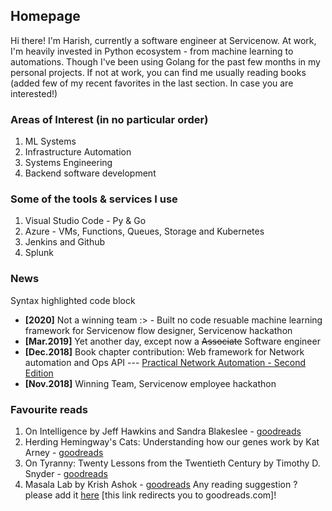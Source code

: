 ## Homepage

Hi there! I'm Harish, currently a software engineer at Servicenow. 
At work, I'm heavily invested in Python ecosystem - from machine learning to automations.
Though I've been using Golang for the past few months in my personal projects. If not at work, you can find me usually reading books (added few of my recent favorites in the last section. In case you are interested!)

### Areas of Interest (in no particular order)
1. ML Systems
2. Infrastructure Automation
3. Systems Engineering
4. Backend software development

### Some of the tools & services I use
1. Visual Studio Code - Py & Go
2. Azure - VMs, Functions, Queues, Storage and Kubernetes
3. Jenkins and Github
4. Splunk

### News
Syntax highlighted code block
- **[2020]** Not a winning team :> - Built no code resuable machine learning framework for Servicenow flow designer, Servicenow hackathon 
- **[Mar.2019]** Yet another day, except now a ~~Associate~~ Software engineer
- **[Dec.2018]** Book chapter contribution: Web framework for Network automation and Ops API --- [Practical Network Automation - Second Edition](https://www.packtpub.com/product/practical-network-automation-second-edition/9781789955651)
- **[Nov.2018]** Winning Team, Servicenow employee hackathon

### Favourite reads
1. On Intelligence by Jeff Hawkins and Sandra Blakeslee - [goodreads]()
2. Herding Hemingway's Cats: Understanding how our genes work by Kat Arney - [goodreads]()
3. On Tyranny: Twenty Lessons from the Twentieth Century by Timothy D. Snyder - [goodreads]()
4. Masala Lab by Krish Ashok - [goodreads]()
Any reading suggestion ? please add it [here]() [this link redirects you to goodreads.com]!
